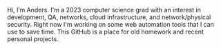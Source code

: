 Hi, I’m Anders. I'm a 2023 computer science grad with an interest in development, QA, networks, cloud infrastructure, and network/physical security. Right now I'm working on some web automation tools that I can use to save time. This GitHub is a place for old homework and recent personal projects. 
